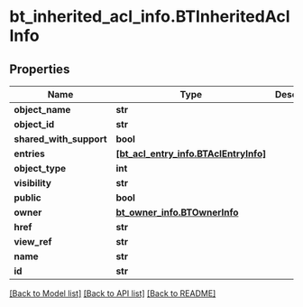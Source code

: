 # bt_inherited_acl_info.BTInheritedAclInfo

## Properties
Name | Type | Description | Notes
------------ | ------------- | ------------- | -------------
**object_name** | **str** |  | [optional] 
**object_id** | **str** |  | [optional] 
**shared_with_support** | **bool** |  | [optional] 
**entries** | [**[bt_acl_entry_info.BTAclEntryInfo]**](BTAclEntryInfo.md) |  | [optional] 
**object_type** | **int** |  | [optional] 
**visibility** | **str** |  | [optional] 
**public** | **bool** |  | [optional] 
**owner** | [**bt_owner_info.BTOwnerInfo**](BTOwnerInfo.md) |  | [optional] 
**href** | **str** |  | [optional] 
**view_ref** | **str** |  | [optional] 
**name** | **str** |  | [optional] 
**id** | **str** |  | [optional] 

[[Back to Model list]](../README.md#documentation-for-models) [[Back to API list]](../README.md#documentation-for-api-endpoints) [[Back to README]](../README.md)


